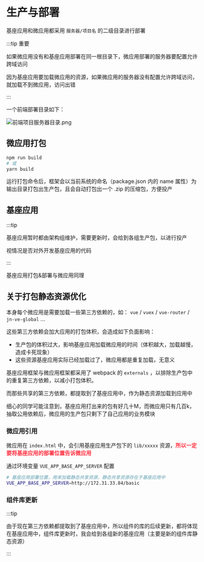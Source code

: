 # 生产与部署

基座应用和微应用都采用 `服务器/项目名` 的二级目录进行部署

:::tip 重要

如果微应用没有和基座应用部署在同一根目录下，微应用部署的服务器要配置允许跨域访问

因为基座应用要加载微应用的资源，如果微应用的服务器没有配置允许跨域访问，就加载不到微应用，访问出错

:::

一个前端部署目录如下：

![前端项目服务器目录.png](/images/micro/前端项目服务器目录.png)

## 微应用打包

```zsh
npm run build
# 或
yarn build
```

运行打包命令后，框架会以当前系统的命名（package.json 内的 name 属性）为输出目录打包出生产包，且会自动打包出一个 .zip 的压缩包，方便投产

## 基座应用

:::tip

基座应用暂时都由架构组维护，需要更新时，会给到各组生产包，以进行投产

视情况是否对外开发基座应用的代码

:::

基座应用打包&部署与微应用同理

## 关于打包静态资源优化

本身每个微应用是需要加载一些第三方依赖的，如： `vue` / `vuex` / `vue-router` / `jn-ve-global` ...

这些第三方依赖会加大应用的打包体积，会造成如下负面影响：

* 生产包的体积过大，影响基座应用加载微应用的时间（体积越大，加载越慢，造成卡死现象）
* 这些资源基座应用实际已经加载过了，微应用都是重复加载，无意义

基座应用框架与微应用框架都采用了 webpack 的 `externals` ，以排除生产包中的重复第三方依赖，以减小打包体积。

而那些共享的第三方依赖，都提取到了基座应用中，作为静态资源加载到应用中

细心的同学可能注意到，基座应用打出来的包有好几十M，而微应用只有几百k，抽取公用依赖后，微应用的生产包只剩下了自己应用的业务模块

### 微应用引用

微应用在 `index.html` 中，会引用基座应用生产包下的 `lib/xxxxx` 资源，<strong style="color: #ff3040; ">所以一定要将基座应用的部署位置告诉微应用</strong>

通过环境变量 `VUE_APP_BASE_APP_SERVER` 配置

```zsh
# 基座应用部署位置，用来加载静态共享资源，静态共享资源存在于基座应用中
VUE_APP_BASE_APP_SERVER=http://172.31.33.84/basic
```

### 组件库更新

:::tip

由于现在第三方依赖都提取到了基座应用中，所以组件的库的后续更新，都将体现在基座应用中，组件库更新时，我会给到各组新的基座应用（主要是新的组件库静态资源）

:::
